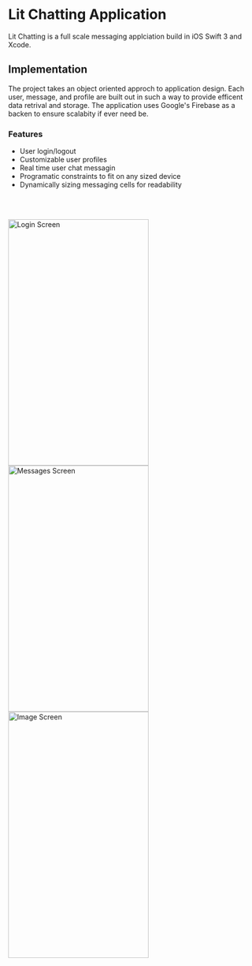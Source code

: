 # Lit Chatting Application

Lit Chatting is a full scale messaging applciation build in iOS Swift 3 and Xcode. 

## Implementation

The project takes an object oriented approch to application design. Each user, message, and profile are built out in such a way to provide efficent data retrival and storage. The application uses Google's Firebase as a backen to ensure scalabity if ever need be. 

### Features

* User login/logout
* Customizable user profiles
* Real time user chat messagin
* Programatic constraints to fit on any sized device
* Dynamically sizing messaging cells for readability
</br>
</br>

<a target="_blank"><img align = "center" height = "500" width = "285" src="http://i65.tinypic.com/531q4n.png" border="0" alt="Login Screen"></a>
<a target="_blank"><img align = "center" height = "500" width = "285" src="http://i64.tinypic.com/143gz1e.png" border="0" alt="Messages Screen"></a>
<a target="_blank"><img align = "center" height = "500" width = "285" src="http://i64.tinypic.com/2bce11.png" border="0" alt="Image Screen"></a>
